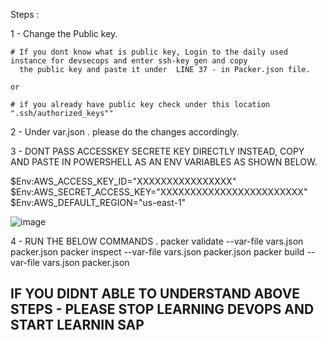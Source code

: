 Steps : 

1 - Change the Public key.
    
    # If you dont know what is public key, Login to the daily used instance for devsecops and enter ssh-key gen and copy  
      the public key and paste it under  LINE 37 - in Packer.json file.

    or

    # if you already have public key check under this location ".ssh/authorized_keys""

2 - Under var.json . please do the changes accordingly. 

3 - DONT PASS ACCESSKEY SECRETE KEY DIRECTLY INSTEAD, COPY AND PASTE IN POWERSHELL AS AN ENV VARIABLES AS SHOWN BELOW. 
    
$Env:AWS_ACCESS_KEY_ID="XXXXXXXXXXXXXXXX"
$Env:AWS_SECRET_ACCESS_KEY="XXXXXXXXXXXXXXXXXXXXXXXX"
$Env:AWS_DEFAULT_REGION="us-east-1"

![image](https://github.com/user-attachments/assets/d8bbee77-dc2b-4594-ab72-e046d2698b66)


4 - RUN THE BELOW COMMANDS . 
    packer validate --var-file vars.json packer.json
    packer inspect --var-file vars.json packer.json
    packer build --var-file vars.json packer.json


## IF YOU DIDNT ABLE TO UNDERSTAND ABOVE STEPS - PLEASE STOP LEARNING DEVOPS AND START LEARNIN SAP ##
